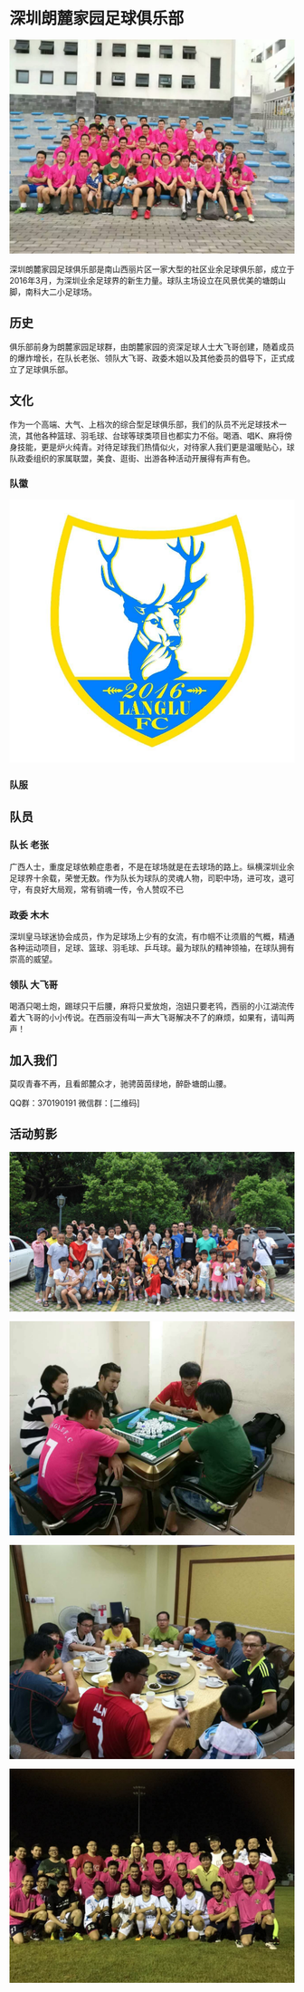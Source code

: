 # 深圳朗麓家园足球俱乐部

![image](https://github.com/heroyin/documents/raw/master/quanjiafu.jpg)

深圳朗麓家园足球俱乐部是南山西丽片区一家大型的社区业余足球俱乐部，成立于2016年3月，为深圳业余足球界的新生力量。球队主场设立在风景优美的塘朗山脚，南科大二小足球场。

## 历史

俱乐部前身为朗麓家园足球群，由朗麓家园的资深足球人士大飞哥创建，随着成员的爆炸增长，在队长老张、领队大飞哥、政委木姐以及其他委员的倡导下，正式成立了足球俱乐部。

## 文化

作为一个高端、大气、上档次的综合型足球俱乐部，我们的队员不光足球技术一流，其他各种篮球、羽毛球、台球等球类项目也都实力不俗。喝酒、唱K、麻将傍身技能，更是炉火纯青。对待足球我们热情似火，对待家人我们更是温暖贴心，球队政委组织的家属联盟，美食、逛街、出游各种活动开展得有声有色。

### 队徽

![image](https://github.com/heroyin/documents/raw/master/logo.jpg)

### 队服



## 队员

### 队长 老张

广西人士，重度足球依赖症患者，不是在球场就是在去球场的路上。纵横深圳业余足球界十余载，荣誉无数。作为队长为球队的灵魂人物，司职中场，进可攻，退可守，有良好大局观，常有销魂一传，令人赞叹不已

### 政委 木木

深圳皇马球迷协会成员，作为足球场上少有的女流，有巾帼不让须眉的气概，精通各种运动项目，足球、篮球、羽毛球、乒乓球。最为球队的精神领袖，在球队拥有崇高的威望。

### 领队 大飞哥

喝酒只喝土炮，踢球只干后腰，麻将只爱放炮，泡妞只要老鸨，西丽的小江湖流传着大飞哥的小小传说。在西丽没有叫一声大飞哥解决不了的麻烦，如果有，请叫两声！

## 加入我们

莫叹青春不再，且看郎麓众才，驰骋茵茵绿地，醉卧塘朗山腰。

QQ群：370190191
微信群：[二维码]

## 活动剪影

![image](https://github.com/heroyin/documents/raw/master/chuyou.jpg)

![image](https://github.com/heroyin/documents/raw/master/majiang.jpg)

![image](https://github.com/heroyin/documents/raw/master/jucan.jpg)

![image](https://github.com/heroyin/documents/raw/master/team_girls.jpg)


